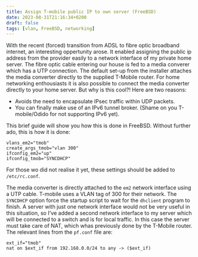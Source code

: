 ```yaml
---
title: Assign T-mobile public IP to own server (FreeBSD)
date: 2023-08-31T21:16:34+0200
draft: false
tags: [vlan, FreeBSD, networking]
---
```


With the recent (forced) transition from ADSL to fibre optic broadband internet, an interesting oppertunity arose. It enabled assigning the public ip address from the provider easily to a network interface of my private home server. The fibre optic cable entering our house is fed to a media converer which has a UTP connection. The default set-up from the installer attaches the media converter directly to the supplied T-Mobile router. For home networking enthousiasts it is also possible to connect the media converter directly to your home server. But why is this cool?! Here are two reasons:

* Avoids the need to encapsulate IPsec traffic within UDP packets.
* You can finally make use of an IPv6 tunnel broker. (Shame on you T-mobile/Odido for not supporting IPv6 yet).

This brief guide will show you how this is done in FreeBSD. Without further ado, this is how it is done:

```
vlans_em2="tmob"
create_args_tmob="vlan 300"
ifconfig_em2="up"
ifconfig_tmob="SYNCDHCP"
```

For those wo did not realise it yet, these settings should be added to `/etc/rc.conf`.

The media converter is directly attached to the `em2` network interface using a UTP cable. T-mobile uses a VLAN tag of 300 for their network. The `SYNCDHCP` option force the startup script to wait for the `dhclient` program to finish. A server with just one network interface would not be very useful in this situation, so I've added a second network interface to my server which will be connected to a switch and is for local traffic. In this case the server must take care of NAT, which whas previously done by the T-Mobile router. The relevant lines from the `pf.conf` file are:

```
ext_if="tmob"
nat on $ext_if from 192.168.0.0/24 to any -> ($ext_if)
```
